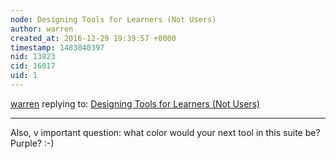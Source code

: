 ```yaml
---
node: Designing Tools for Learners (Not Users)
author: warren
created_at: 2016-12-29 19:39:57 +0000
timestamp: 1483040397
nid: 13823
cid: 16017
uid: 1
---
```




[warren](../profile/warren) replying to: [Designing Tools for Learners (Not Users)](../notes/kanarinka/12-29-2016/designing-tools-for-learners-not-users)

----
Also, v important question: what color would your next tool in this suite be? Purple? :-)